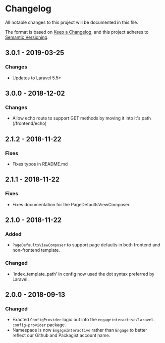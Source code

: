 # Changelog
All notable changes to this project will be documented in this file.

The format is based on [Keep a Changelog](https://keepachangelog.com/en/1.0.0/),
and this project adheres to [Semantic Versioning](https://semver.org/spec/v2.0.0.html).

## 3.0.1 - 2019-03-25
### Changes
- Updates to Laravel 5.5+

## 3.0.0 - 2018-12-02
### Changes
- Allow echo route to support GET methods by moving it into it's path (/frontend/echo)

## 2.1.2 - 2018-11-22
### Fixes
- Fixes typos in README.md

## 2.1.1 - 2018-11-22
### Fixes
- Fixes documentation for the PageDefaultsViewComposer.

## 2.1.0 - 2018-11-22
### Added
- `PageDefaultsViewComposer` to support page defaults in both frontend and non-frontend template.
### Changed
- 'index_template_path' in config now used the dot syntax preferred by Laravel.

## 2.0.0 - 2018-09-13
### Changed
- Exacted `ConfigProvider` logic out into the `engageinteractive/laravel-config-provider` package.
- Namespace is now `EngageInteractive` rather than `Engage` to better reflect our Github and Packagist account name.

